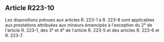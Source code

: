 ## Article R223-10

Les dispositions prévues aux articles R. 223-1 à R. 223-8 sont applicables aux prestations attribuées aux
mineurs émancipés à l'exception du 2° de l'article R. 223-1, des 3° et 4° de l'article R. 223-5 et des articles R.
223-6 et R. 223-7.

